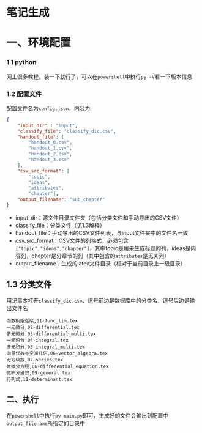 # 笔记生成

# 一、环境配置

### 1.1 python

网上很多教程，装一下就行了，可以在`powershell`中执行`py -V`看一下版本信息

### 1.2 配置文件

配置文件名为`config.json`，内容为

```json
{
    "input_dir" : "input",
    "classify_file": "classify_dic.csv",
    "handout_file": [
        "handout_0.csv",
        "handout_1.csv",
        "handout_2.csv",
        "handout_3.csv"
    ],
    "csv_src_format": [
        "topic",
        "ideas",
        "attributes",
        "chapter"],
    "output_filename": "sub_chapter"
}
```

-   input_dir：源文件目录文件夹（包括分类文件和手动导出的CSV文件）
-   classify_file：分类文件（见1.3解释）
-   handout_file：手动导出的CSV文件列表，与input文件夹中的文件名一致
-   csv_src_format：CSV文件的列格式，必须包含`["topic","ideas","chapter"]`，其中topic是用来生成标题的列，ideas是内容列，chapter是分章节的列（其中包含的`attributes`是无关列）
-   output_filename：生成的latex文件目录（相对于当前目录上一级目录）

## 1.3 分类文件

用记事本打开`classify_dic.csv`，逗号前边是数据库中的分类名，逗号后边是输出文件名

```
函数极限连续,01-func_lim.tex
一元微分,02-differential.tex
多元微分,03-differential_multi.tex
一元积分,04-integral.tex
多元积分,05-integral_multi.tex
向量代数与空间几何,06-vector_algebra.tex
无穷级数,07-series.tex
常微分方程,08-differential_equation.tex
微积分通识,09-general.tex
行列式,11-determinant.tex
```

## 二、执行

在`powershell`中执行`py main.py`即可，生成好的文件会输出到配置中`output_filename`所指定的目录中

